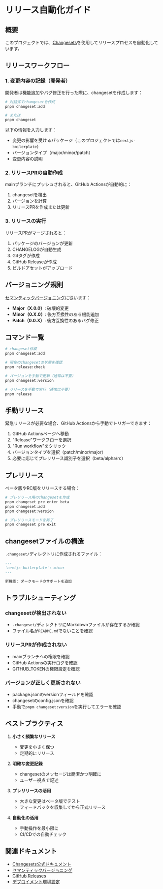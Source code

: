 # リリース自動化ガイド

## 概要

このプロジェクトでは、[Changesets](https://github.com/changesets/changesets)を使用してリリースプロセスを自動化しています。

## リリースワークフロー

### 1. 変更内容の記録（開発者）

開発者は機能追加やバグ修正を行った際に、changesetを作成します：

```bash
# 対話式でchangesetを作成
pnpm changeset:add

# または
pnpm changeset
```

以下の情報を入力します：

- 変更の影響を受けるパッケージ（このプロジェクトでは`nextjs-boilerplate`）
- バージョンタイプ（major/minor/patch）
- 変更内容の説明

### 2. リリースPRの自動作成

mainブランチにプッシュされると、GitHub Actionsが自動的に：

1. changesetを検出
2. バージョンを計算
3. リリースPRを作成または更新

### 3. リリースの実行

リリースPRがマージされると：

1. パッケージのバージョンが更新
2. CHANGELOGが自動生成
3. Gitタグが作成
4. GitHub Releaseが作成
5. ビルドアセットがアップロード

## バージョニング規則

[セマンティックバージョニング](https://semver.org/lang/ja/)に従います：

- **Major（X.0.0）**: 破壊的変更
- **Minor（0.X.0）**: 後方互換性のある機能追加
- **Patch（0.0.X）**: 後方互換性のあるバグ修正

## コマンド一覧

```bash
# changeset作成
pnpm changeset:add

# 現在のchangesetの状態を確認
pnpm release:check

# バージョンを手動で更新（通常は不要）
pnpm changeset:version

# リリースを手動で実行（通常は不要）
pnpm release
```

## 手動リリース

緊急リリースが必要な場合、GitHub Actionsから手動でトリガーできます：

1. GitHub Actionsページへ移動
2. "Release"ワークフローを選択
3. "Run workflow"をクリック
4. バージョンタイプを選択（patch/minor/major）
5. 必要に応じてプレリリース識別子を選択（beta/alpha/rc）

## プレリリース

ベータ版やRC版をリリースする場合：

```bash
# プレリリース用のchangesetを作成
pnpm changeset pre enter beta
pnpm changeset:add
pnpm changeset:version

# プレリリースモードを終了
pnpm changeset pre exit
```

## changesetファイルの構造

`.changeset/`ディレクトリに作成されるファイル：

```markdown
---
'nextjs-boilerplate': minor
---

新機能: ダークモードのサポートを追加
```

## トラブルシューティング

### changesetが検出されない

- `.changeset/`ディレクトリにMarkdownファイルが存在するか確認
- ファイル名が`README.md`でないことを確認

### リリースPRが作成されない

- mainブランチへの権限を確認
- GitHub Actionsの実行ログを確認
- GITHUB_TOKENの権限設定を確認

### バージョンが正しく更新されない

- package.jsonのversionフィールドを確認
- changesetのconfig.jsonを確認
- 手動で`pnpm changeset:version`を実行してエラーを確認

## ベストプラクティス

1. **小さく頻繁なリリース**
   - 変更を小さく保つ
   - 定期的にリリース

2. **明確な変更記録**
   - changesetのメッセージは簡潔かつ明確に
   - ユーザー視点で記述

3. **プレリリースの活用**
   - 大きな変更はベータ版でテスト
   - フィードバックを収集してから正式リリース

4. **自動化の活用**
   - 手動操作を最小限に
   - CI/CDでの自動チェック

## 関連ドキュメント

- [Changesets公式ドキュメント](https://github.com/changesets/changesets)
- [セマンティックバージョニング](https://semver.org/lang/ja/)
- [GitHub Releases](https://docs.github.com/en/repositories/releasing-projects-on-github)
- [デプロイメント環境設定](./deployment-environments.md)
